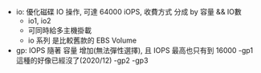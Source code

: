 

- io: 優化磁碟 IO 操作, 可達 64000 iOPS, 收費方式 分成 by 容量  && IO數
    - io1, io2
    - 可同時給多主機掛載
    - io 系列 是比較舊款的 EBS Volume
- gp: IOPS 隨著 容量 增加(無法彈性選擇), 且 IOPS 最高也只有到 16000
    -gp1 這種的好像已經沒了(2020/12)
    -gp2
    -gp3